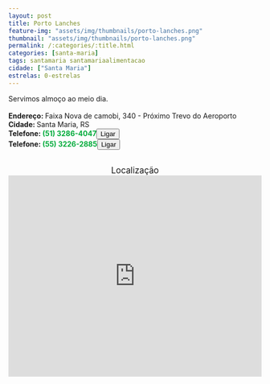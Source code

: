 ```yaml
---
layout: post
title: Porto Lanches
feature-img: "assets/img/thumbnails/porto-lanches.png"
thumbnail: "assets/img/thumbnails/porto-lanches.png"
permalink: /:categories/:title.html
categories: [santa-maria]
tags: santamaria santamariaalimentacao
cidade: ["Santa Maria"]
estrelas: 0-estrelas
---
```

	
Servimos almoço ao meio dia.<!-- more --><br />
 <br/>
<b>Endereço: </b>Faixa Nova de camobi, 340 - Próximo Trevo do Aeroporto<br />
<b>Cidade: </b>Santa Maria, RS<br />
<b>Telefone: <span style="color: #00ab3a;">(51) 3286-4047</span><a href="tel:5532864047"><button class="ligar">Ligar</button></a></b><br />
<b>Telefone: <span style="color: #00ab3a;">(55) 3226-2885</span><a href="tel:5532262885"><button class="ligar">Ligar</button></a></b><br />
<br />
<div style="font-size: larger; text-align: center;">
Localização</div>
<iframe src="https://www.google.com/maps/embed?pb=!1m18!1m12!1m3!1d55443.63445671558!2d-53.74752037484919!3d-29.71317869589705!2m3!1f0!2f0!3f0!3m2!1i1024!2i768!4f13.1!3m3!1m2!1s0x9503b5d3908eabc3%3A0xaa692d9d5ae077b5!2sCamobi%2C+Santa+Maria+-+RS!5e0!3m2!1spt-BR!2sbr!4v1524186575533" width="100%" height="400" frameborder="0" style="border:0" allowfullscreen></iframe>
